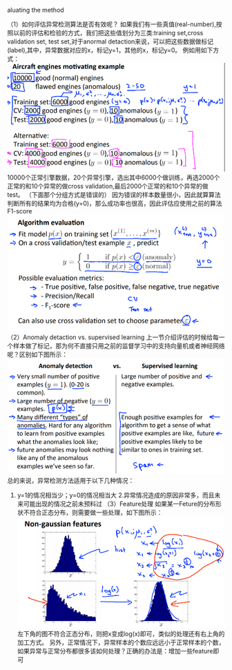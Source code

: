 aluating the method

（1）如何评估异常检测算法是否有效呢？
如果我们有一些真值(real-number),按照以前的评估和检验的方式，我们把这些值划分为三类:training set,cross validation set, test set,对于anormal detaction来说，可以把这些数据做标记(label),其中，异常数据对应的x，标记y=1，其他的x，标记y=0。
例如用如下方式：
![](/机器学习/images/82.PNG)
10000个正常引擎数据，20个异常引擎，选出其中6000个做训练，再选2000个正常的和10个异常的做cross validation,最后2000个正常的和10个异常的做test。
（下面那个分组方式是错误的）
因为错误的样本数量很小，因此就算算法判断所有的结果均为合格(y=0)，那么成功率也很高，因此评估应使用之前的算法F1-score
![](/机器学习/images/83.PNG)
（2）Anomaly detaction vs. supervised learning
上一节介绍评估的时候给每一个样本做了标记，那为何不直接只用之前的监督学习中的支持向量机或者神经网络呢？区别如下图所示：
![](/机器学习/images/84.PNG)
总的来说，异常检测方法适用于以下几种情况：
1. y=1的情况相当少；y=0的情况相当大
2.异常情况造成的原因非常多，而且未来可能出现的情况之前未预料过
（3）Feature处理
如果某一Feture的分布形状不符合正态分布，则需要做一些处理，如下图所示：
![](/机器学习/images/85.PNG)
左下角的图不符合正态分布，则把x变成log(x)即可，类似的处理还有右上角的加工方式。
另外，正常情况下，异常样本的个数应远远小于正常样本的个数，如果异常与正常分布都很多该如何处理？正确的办法是：增加一些feature即可